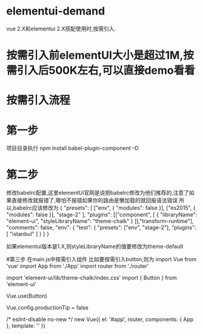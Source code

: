 # elementui-demand
vue 2.X和elementui 2.X搭配使用时,按需引入.

# 按需引入前elementUI大小是超过1M,按需引入后500K左右,可以直接demo看看 

# 按需引入流程
# 第一步
项目目录执行  npm install babel-plugin-component –D

# 第二步
修改babelrc配置,这里elementUi官网是说把babelrc修改为他们推荐的,注意了如果直接修改就报错了,哪怕不报错如果你的路由是懒加载的就回报语法错误
所以,babelrc应该修改为
{
  "presets": [
    ["env", { "modules": false }],
    ["es2015", { "modules": false }],
    "stage-2"
  ],
  "plugins": [["component", [
    {
      "libraryName": "element-ui",
      "styleLibraryName": "theme-chalk"
    }
  ]],"transform-runtime"],
  "comments": false,
  "env": {
    "test": {
      "presets": ["env", "stage-2"],
      "plugins": [ "istanbul" ]
    }
  }
}

如果elementui版本是1.X,则styleLibraryName的值要修改为theme-default

#第三步
在main.js中按需引入组件
比如要按需引入button,则为
import Vue from 'vue'
import App from './App'
import router from './router'

import 'element-ui/lib/theme-chalk/index.css'
import { Button } from 'element-ui'

Vue.use(Button)

Vue.config.productionTip = false

/* eslint-disable no-new */
new Vue({
  el: '#app',
  router,
  components: { App },
  template: '<App/>'
})
